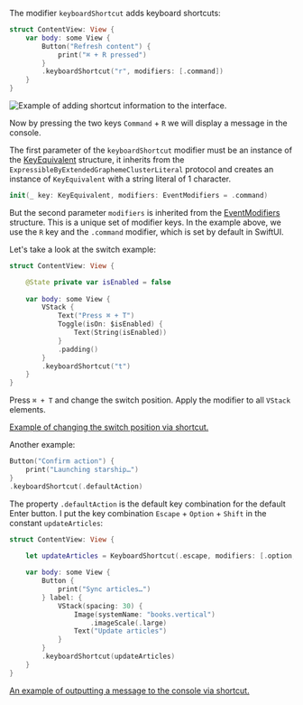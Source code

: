 The modifier `keyboardShortcut` adds keyboard shortcuts:

```swift
struct ContentView: View {
    var body: some View {
        Button("Refresh content") {
            print("⌘ + R pressed")
        }
        .keyboardShortcut("r", modifiers: [.command])
    }
}
```

![Example of adding shortcut information to the interface.](https://cdn.sparrowcode.io/tutorials/keyboard-shortcut-swiftui/refresh_content.jpg)

Now by pressing the two keys `Command` + `R` we will display a message in the console.

The first parameter of the `keyboardShortcut` modifier must be an instance of the [KeyEquivalent](https://developer.apple.com/documentation/swiftui/keyequivalent?changes=_5) structure, it inherits from the `ExpressibleByExtendedGraphemeClusterLiteral` protocol and creates an instance of `KeyEquivalent` with a string literal of 1 character.

```swift
init(_ key: KeyEquivalent, modifiers: EventModifiers = .command)
```

But the second parameter `modifiers` is inherited from the [EventModifiers](https://developer.apple.com/documentation/swiftui/eventmodifiers?changes=_5) structure. This is a unique set of modifier keys.
In the example above, we use the `R` key and the `.command` modifier, which is set by default in SwiftUI.

Let's take a look at the switch example:

```swift
struct ContentView: View {

    @State private var isEnabled = false
    
    var body: some View {
        VStack {
            Text("Press ⌘ + T")
            Toggle(isOn: $isEnabled) {
                Text(String(isEnabled))
            }
            .padding()
        }
        .keyboardShortcut("t")
    }
}
```

Press `⌘ + T` and change the switch position. Apply the modifier to all `VStack` elements.

[Example of changing the switch position via shortcut.](https://cdn.sparrowcode.io/tutorials/keyboard-shortcut-swiftui/keyboard_shortcut_toggle.mov)

Another example:

```swift
Button("Confirm action") {
    print("Launching starship…")
}
.keyboardShortcut(.defaultAction)
```

The property `.defaultAction` is the default key combination for the default Enter button.
I put the key combination `Escape` + `Option` + `Shift` in the constant `updateArticles`:

```swift
struct ContentView: View {

    let updateArticles = KeyboardShortcut(.escape, modifiers: [.option, .shift])
    
    var body: some View {
        Button { 
            print("Sync articles…")
        } label: { 
            VStack(spacing: 30) {
                Image(systemName: "books.vertical")
                    .imageScale(.large)
                Text("Update articles")
            }
        }
        .keyboardShortcut(updateArticles)
    }
}
```

[An example of outputting a message to the console via shortcut.](https://cdn.sparrowcode.io/tutorials/keyboard-shortcut-swiftui/keyboard_sync_articles.mov)
